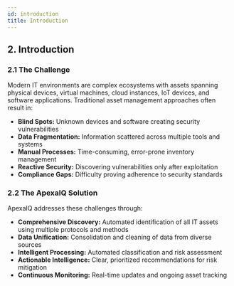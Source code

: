 ```yaml
---
id: introduction
title: Introduction
---
```


## 2. Introduction

### 2.1 The Challenge

Modern IT environments are complex ecosystems with assets spanning physical devices, virtual machines, cloud instances, IoT devices, and software applications. Traditional asset management approaches often result in:

- **Blind Spots:** Unknown devices and software creating security vulnerabilities
- **Data Fragmentation:** Information scattered across multiple tools and systems
- **Manual Processes:** Time-consuming, error-prone inventory management
- **Reactive Security:** Discovering vulnerabilities only after exploitation
- **Compliance Gaps:** Difficulty proving adherence to security standards

### 2.2 The ApexaIQ Solution

ApexaIQ addresses these challenges through:

- **Comprehensive Discovery:** Automated identification of all IT assets using multiple protocols and methods
- **Data Unification:** Consolidation and cleaning of data from diverse sources
- **Intelligent Processing:** Automated classification and risk assessment
- **Actionable Intelligence:** Clear, prioritized recommendations for risk mitigation
- **Continuous Monitoring:** Real-time updates and ongoing asset tracking
